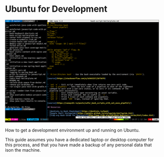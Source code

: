 # Ubuntu for Development

![juiced-up terminal](assets/images/tmux-plus-nano-50.png)

How to get a development environment up and running on Ubuntu.

This guide assumes you have a dedicated laptop or desktop computer for this
process, and that you have made a backup of any personal data that ison the
machine.
